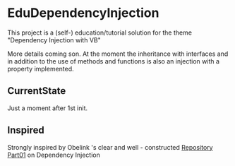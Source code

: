 # EduDependencyInjection
This project is a (self-)  education/tutorial solution for the theme "Dependency Injection with VB"

More details coming son. At the moment the inheritance with interfaces and in addition to the use of methods and functions is also an injection with a property implemented.

## CurrentState  
Just a moment after 1st init.

## Inspired 
Strongly inspired by Obelink 's clear and well - constructed [Repository Part01](https://github.com/obelink/DependencyInjectionVBPart01) on Dependency Injection
